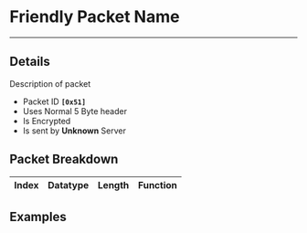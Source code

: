# Friendly Packet Name #

---


## Details ##

Description of packet
  * Packet ID **`[0x51]`**
  * Uses Normal 5 Byte header
  * Is Encrypted
  * Is sent by **Unknown** Server

## Packet Breakdown ##
| Index | Datatype | Length | Function |
|:------|:---------|:-------|:---------|

## Examples ##